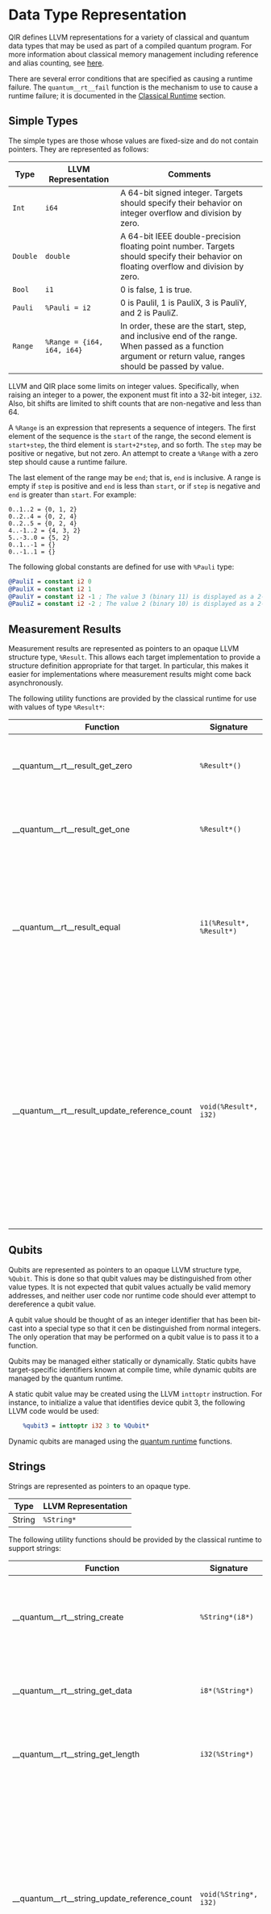 # Data Type Representation

QIR defines LLVM representations for a variety of classical and quantum data
types that may be used as part of a compiled quantum program. For more
information about classical memory management including reference and alias
counting, see [here](3_Classical_Runtime.md#memory-management).

There are several error conditions that are specified as causing a runtime
failure. The `quantum__rt__fail` function is the mechanism to use to cause a
runtime failure; it is documented in the [Classical
Runtime](3_Classical_Runtime.md) section.

## Simple Types

The simple types are those whose values are fixed-size and do not contain
pointers. They are represented as follows:

| Type     | LLVM Representation        | Comments |
|----------|----------------------------|----------|
| `Int`    | `i64`                      | A 64-bit signed integer. Targets should specify their behavior on integer overflow and division by zero. |
| `Double` | `double`                   | A 64-bit IEEE double-precision floating point number. Targets should specify their behavior on floating overflow and division by zero. |
| `Bool`   | `i1`                       | 0 is false, 1 is true. |
| `Pauli`  | `%Pauli = i2`            | 0 is PauliI, 1 is PauliX, 3 is PauliY, and 2 is PauliZ. |
| `Range`  | `%Range = {i64, i64, i64}` | In order, these are the start, step, and inclusive end of the range. When passed as a function argument or return value, ranges should be passed by value. |

LLVM and QIR place some limits on integer values. Specifically, when raising an
integer to a power, the exponent must fit into a 32-bit integer, `i32`. Also,
bit shifts are limited to shift counts that are non-negative and less than 64.

A `%Range` is an expression that represents a sequence of integers. The first
element of the sequence is the `start` of the range, the second element is
`start+step`, the third element is `start+2*step`, and so forth. The `step` may
be positive or negative, but not zero. An attempt to create a `%Range` with a
zero step should cause a runtime failure.

The last element of the range may be `end`; that is, `end` is inclusive. A range
is empty if `step` is positive and `end` is less than `start`, or if `step` is
negative and `end` is greater than `start`. For example:

```text
0..1..2 = {0, 1, 2}
0..2..4 = {0, 2, 4}
0..2..5 = {0, 2, 4}
4..-1..2 = {4, 3, 2}
5..-3..0 = {5, 2}
0..1..-1 = {}
0..-1..1 = {}
```

The following global constants are defined for use with `%Pauli` type:

```LLVM
@PauliI = constant i2 0
@PauliX = constant i2 1
@PauliY = constant i2 -1 ; The value 3 (binary 11) is displayed as a 2-bit signed value of -1 (binary 11).
@PauliZ = constant i2 -2 ; The value 2 (binary 10) is displayed as a 2-bit signed value of -2 (binary 10).
```

## Measurement Results

Measurement results are represented as pointers to an opaque LLVM structure
type, `%Result`. This allows each target implementation to provide a structure
definition appropriate for that target. In particular, this makes it easier for
implementations where measurement results might come back asynchronously.

The following utility functions are provided by the classical runtime for use
with values of type `%Result*`:

| Function                          | Signature                | Description |
|-----------------------------------|--------------------------|-------------|
| __quantum__rt__result_get_zero    | `%Result*()`             | Returns a constant representing a measurement result zero.
| __quantum__rt__result_get_one     | `%Result*()`             | Returns a constant representing a measurement result one.
| __quantum__rt__result_equal       | `i1(%Result*, %Result*)` | Returns true if the two results are the same, and false if they are different. If a `%Result*` parameter is null, a runtime failure should occur. |
| __quantum__rt__result_update_reference_count   | `void(%Result*, i32)` | Adds the given integer value to the reference count for the result. Deallocates the result if the reference count becomes 0. The behavior is undefined if the reference count becomes negative. The call should be ignored if the given `%Result*` is a null pointer. |

## Qubits

Qubits are represented as pointers to an opaque LLVM structure type, `%Qubit`.
This is done so that qubit values may be distinguished from other value types.
It is not expected that qubit values actually be valid memory addresses, and
neither user code nor runtime code should ever attempt to dereference a qubit
value.

A qubit value should be thought of as an integer identifier that has been
bit-cast into a special type so that it cen be distinguished from normal
integers. The only operation that may be performed on a qubit value is to pass
it to a function.

Qubits may be managed either statically or dynamically. Static qubits have
target-specific identifiers known at compile time, while dynamic qubits are
managed by the quantum runtime.

A static qubit value may be created using the LLVM `inttoptr` instruction. For
instance, to initialize a value that identifies device qubit 3, the following
LLVM code would be used:

```llvm
    %qubit3 = inttoptr i32 3 to %Qubit*
```

Dynamic qubits are managed using the [quantum runtime](4_Quantum_Runtime.md)
functions.

## Strings

Strings are represented as pointers to an opaque type.

| Type   | LLVM Representation |
|--------|---------------------|
| String | `%String*`          |

The following utility functions should be provided by the classical runtime to
support strings:

| Function                          | Signature                      | Description |
|-----------------------------------|--------------------------------|-------------|
| __quantum__rt__string_create      | `%String*(i8*)`      | Creates a string from an array of UTF-8 bytes. The byte array is expected to be zero-terminated. |
| __quantum__rt__string_get_data    | `i8*(%String*)`      | Returns a pointer to the zero-terminated array of UTF-8 bytes. |
| __quantum__rt__string_get_length  | `i32(%String*)`      | Returns the length of the byte array that contains the string data. |
| __quantum__rt__string_update_reference_count   | `void(%String*, i32)` | Adds the given integer value to the reference count for the string. Deallocates the string if the reference count becomes 0. The behavior is undefined if the reference count becomes negative. The call should be ignored if the given `%String*` is a null pointer. |
| __quantum__rt__string_concatenate | `%String*(%String*, %String*)` | Creates a new string that is the concatenation of the two argument strings. If a `%String*` parameter is null, a runtime failure should occur. |
| __quantum__rt__string_equal       | `i1(%String*, %String*)`       | Returns true if the two strings are equal, false otherwise. If a `%String*` parameter is null, a runtime failure should occur. |

The following utility functions support converting values of other types to
strings. In every case, the returned string is allocated on the heap; the string
can't be allocated by the caller because the length of the string depends on the
actual value.

| Function                         | Signature            | Description |
|----------------------------------|----------------------|-------------|
| __quantum__rt__int_to_string     | `%String*(i64)`      | Returns a string representation of the integer. |
| __quantum__rt__double_to_string  | `%String*(Double)`   | Returns a string representation of the double. |
| __quantum__rt__bool_to_string    | `%String*(i1)`       | Returns a string representation of the Boolean. |
| __quantum__rt__result_to_string  | `%String*(%Result*)` | Returns a string representation of the result. |
| __quantum__rt__pauli_to_string   | `%String*(%Pauli)`   | Returns a string representation of the Pauli. |
| __quantum__rt__qubit_to_string   | `%String*(%Qubit*)`  | Returns a string representation of the qubit. |
| __quantum__rt__range_to_string   | `%String*(%Range)`   | Returns a string representation of the range. |
| __quantum__rt__bigint_to_string  | `%String*(%BigInt*)` | Returns a string representation of the big integer. |

In all cases, if a pointer parameter is null, a runtime failure should occur.

## Big Integers

Unlimited-precision integers, also known as "big integers", are represented as
pointers to an opaque type.

| Type   | LLVM Representation |
|--------|---------------------|
| BigInt | `%BigInt*`          |

The following utility functions are provided by the classical runtime to support
big integers.

| Function                          | Signature                      | Description |
|-----------------------------------|--------------------------------|-------------|
| __quantum__rt__bigint_create_i64  | `%BigInt*(i64)`                | Creates a big integer with the specified initial value. |
| __quantum__rt__bigint_create_array | `%BigInt*(i32, i8*)`    | Creates a big integer with the value specified by the `i8` array. The 0-th element of the array is the highest-order byte, followed by the first element, etc. |
| __quantum__rt__bigint_get_data    | `i8*(%BigInt*)`      | Returns a pointer to the `i8` array containing the value of the big integer. |
| __quantum__rt__bigint_get_length  | `i32(%BigInt*)`      | Returns the length of the `i8` array that represents the big integer value. |
| __quantum__rt__bigint_update_reference_count   | `void(%BigInt*, i32)` | Adds the given integer value to the reference count for the big integer. Deallocates the big integer if the reference count becomes 0. The behavior is undefined if the reference count becomes negative. The call should be ignored if the given `%BigInt*` is a null pointer. |
| __quantum__rt__bigint_negate      | `%BigInt*(%BigInt*)`           | Returns the negative of the big integer. |
| __quantum__rt__bigint_add         | `%BigInt*(%BigInt*, %BigInt*)` | Adds two big integers and returns their sum. |
| __quantum__rt__bigint_subtract    | `%BigInt*(%BigInt*, %BigInt*)` | Subtracts the second big integer from the first and returns their difference. |
| __quantum__rt__bigint_multiply    | `%BigInt*(%BigInt*, %BigInt*)` | Multiplies two big integers and returns their product. |
| __quantum__rt__bigint_divide      | `%BigInt*(%BigInt*, %BigInt*)` | Divides the first big integer by the second and returns their quotient. |
| __quantum__rt__bigint_modulus     | `%BigInt*(%BigInt*, %BigInt*)` | Returns the first big integer modulo the second. |
| __quantum__rt__bigint_power       | `%BigInt*(%BigInt*, i32)`      | Returns the big integer raised to the integer power. As with standard integers, the exponent must fit in 32 bits. |
| __quantum__rt__bigint_bitand      | `%BigInt*(%BigInt*, %BigInt*)` | Returns the bitwise-AND of two big integers. |
| __quantum__rt__bigint_bitor       | `%BigInt*(%BigInt*, %BigInt*)` | Returns the bitwise-OR of two big integers. |
| __quantum__rt__bigint_bitxor      | `%BigInt*(%BigInt*, %BigInt*)` | Returns the bitwise-XOR of two big integers. |
| __quantum__rt__bigint_bitnot      | `%BigInt*(%BigInt*)`           | Returns the bitwise complement of the big integer. |
| __quantum__rt__bigint_shiftleft   | `%BigInt*(%BigInt*, i64)`      | Returns the big integer arithmetically shifted left by the (positive) integer amount of bits. |
| __quantum__rt__bigint_shiftright  | `%BigInt*(%BigInt*, i64)`      | Returns the big integer arithmetically shifted right by the (positive) integer amount of bits. |
| __quantum__rt__bigint_equal       | `i1(%BigInt*, %BigInt*)`       | Returns true if the two big integers are equal, false otherwise. |
| __quantum__rt__bigint_greater     | `i1(%BigInt*, %BigInt*)`       | Returns true if the first big integer is greater than the second, false otherwise. |
| __quantum__rt__bigint_greater_eq  | `i1(%BigInt*, %BigInt*)`       | Returns true if the first big integer is greater than or equal to the second, false otherwise. |

In all cases other than to `__quantum__rt__bigint_update_reference_count`, if a
`%BigInt*` parameter is null, a runtime failure should occur.

## Tuples and User-Defined Types

Tuple data, including values of user-defined types, is represented as the
corresponding LLVM structure type. For instance, a tuple containing two
integers, `(Int, Int)`, would be represented in LLVM as `type {i64, i64}`.

When [invoking callable values](2_Callables.md#invoking-a-callable-value) using
the `__quantum__rt__callable_invoke` runtime function, tuples are passed as a
pointer to an opaque LLVM structure, `%Tuple`. The pointer is expected to point
to the contained data such that it can be cast to the correct data structures by
the receiving code. This permits the definition of runtime functions that are
common for all tuples, such as the functions listed below.

Many languages provide immutable tuples, along with operators that allow a
modified copy of an existing tuple to be created. QIR supports this by requiring
the runtime to track and be able to access the following given a `%Tuple*`:

- The size of the tuple in bytes
- The alias count indicating how many handles to the tuple exist in the source
  code

The language specific compiler is responsible for injecting calls to increase
and decrease the alias count as needed, as well as to accurately reflect when
references to the LLVM structure representing a tuple are created and removed.
See [this section](3_Classical_Runtime.md#reference-and-alias-counting) for
further details on the distinction between alias and reference counting.

In the case where the source language treats tuples as immutable values, the
language-specific compiler is expected to request the necessary copies prior to
modifying the tuple in place. This is done by invoking the runtime function
`__quantum__rt__tuple_copy` to create a byte-by-byte copy of a tuple. Unless the
copying is forced via the second argument, the runtime may omit copying the
value and instead simply return a pointer to the given argument if the alias
count is 0 and it is therefore safe to modify the tuple in place.

The following utility functions are provided by the classical runtime to support
tuples and user-defined types:

| Function                         | Signature             | Description |
|----------------------------------|-----------------------|-------------|
| __quantum__rt__tuple_create      | `%Tuple*(i64)`  | Allocates space for a tuple requiring the given number of bytes, sets the reference count to 1 and the alias count to 0. |
| __quantum__rt__tuple_copy      | `%Tuple*(%Tuple*, i1)`  | Creates a shallow copy of the tuple if the alias count is larger than 0 or the second argument is `true`. Returns the given tuple pointer (the first parameter) otherwise, after increasing its reference count by 1. The reference count of the tuple elements remains unchanged. If the `%Tuple*` parameter is null, a runtime failure should occur. |
| __quantum__rt__tuple_update_reference_count   | `void(%Tuple*, i32)` | Adds the given integer value to the reference count for the tuple. Deallocates the tuple if the reference count becomes 0. The behavior is undefined if the reference count becomes negative. The call should be ignored if the given `%Tuple*` is a null pointer. |
| __quantum__rt__tuple_update_alias_count | `void(%Tuple*, i32)` | Adds the given integer value to the alias count for the tuple. Fails if the count becomes negative. The call should be ignored if the given `%Tuple*` is a null pointer. |

## Unit

For source languages that include a unit type, the representation of this type
in LLVM depends on its usage. If used as a return type for a callable, it should
be translated into an LLVM `void` function. If it is used as a value, for
instance as an element of a tuple, it should be represented as a null tuple
pointer.

## Arrays

Within QIR, arrays are represented and passed around as a pointer to an opaque
LLVM structure, `%Array`. How array data is represented, i.e., what that pointer
points to, is at the discretion of the runtime. All array manipulations,
including item access, hence need to be performed by invoking the corresponding
runtime function(s).

Because LLVM does not provide any mechanism for type-parameterized functions,
runtime library routines that provide access to array elements return byte
pointers that the calling code must `bitcast` to the appropriate type before
using. When creating an array, the size of each element in bytes must be
provided.

Many languages provide immutable arrays, along with operators that allow a
modified copy of an existing array to be created. In QIR, this is implemented by
creating a new copy of the existing array and then modifying the newly-created
array in place. If the existing array is not used after the creation of the
modified copy, it is possible to avoid the copy and modify the existing array in
place instead. To achieve such a behavior, the language specific compiler should
ensure that the alias count for arrays accurately reflects their use in the
source language, and rely on the runtime function for copying to omit the copy
when the alias count is 0.

In addition to creating modified copies of arrays, there are two other ways of
constructing new arrays that permit for similar optimizations; array slicing and
array projections.

- An array *slice* is specified by providing a dimension to slice on and a
  `%Range` to slice with. The resulting array has the same number of dimensions
  as the original array, but only those elements in the sliced dimension whose
  original indices were part of the resolution of the `%Range`. Those elements
  get new indices in the resulting array based on their appearance order in the
  `%Range`. In particular, if the step of the `%Range` is negative, the elements
  in the sliced dimension will be in the reverse order than they were in the
  original array. If the `%Range` is empty, the resulting array will be empty.

  Array slices can be created using the `__quantum__rt__array_slice_1d` or
  `__quantum__rt__array_slice` runtime functions.
- An array *projection* is specified by providing a dimension to project along
  and an `i64` index value to project to. The resulting array has one fewer
  dimension than the original array, and is the segment of the original array
  with the projected dimension fixed to the given index value. Projection is the
  array access analog to partial application; effectively it creates a new array
  that has the same elements as the original array, but one of the indices is
  fixed at a constant value.
  Array projections can be created using the `__quantum__rt__array_project`
  runtime function.

Attempting to access an index or dimension outside the bounds of an array should
cause an immediate runtime failure. This applies to slicing and projection
operations as well as to element access. When validating indices for slicing,
only indices that are actually part of the resolved range should be considered.

The following utility functions are provided by the classical runtime to support
arrays:

| Function                         | Signature                            | Description |
|----------------------------------|--------------------------------------|-------------|
| __quantum__rt__array_create_1d   | `%Array* void(i32, i64)`             | Creates a new 1-dimensional array. The `i32` is the size of each element in bytes. The `i64` is the length of the array. The bytes of the new array should be set to zero. If the length is zero, the result should be an empty 1-dimensional array. |
| __quantum__rt__array_copy        | `%Array*(%Array*, i1)`                   | Creates a shallow copy of the array if the alias count is larger than 0 or the second argument is `true`. Returns the given array pointer (the first parameter) otherwise, after increasing its reference count by 1. The reference count of the array elements remains unchanged. |
| __quantum__rt__array_concatenate | `%Array*(%Array*, %Array*)`          | Returns a new array which is the concatenation of the two passed-in one-dimensional arrays. If either array is not one-dimensional or if the array element sizes are not the same, then a runtime failure should occur. |
| __quantum__rt__array_slice_1d       | `%Array*(%Array*, %Range, i1)`      | Creates and returns an array that is a slice of an existing 1-dimensional array. The slice may be accessing the same memory as the given array unless its alias count is larger than 0 or the last argument is `true`. The `%Range` specifies the indices that should be the elements of the returned array. The reference count of the elements remains unchanged. |
| __quantum__rt__array_get_size_1d  | `i64(%Array*)`                  | Returns the length of a 1-dimensional array. |
| __quantum__rt__array_get_element_ptr_1d | `i8*(%Array*, i64)`           | Returns a pointer to the element of the array at the zero-based index given by the `i64`. |
| __quantum__rt__array_update_reference_count   | `void(%Array*, i32)` | Adds the given integer value to the reference count for the array. Deallocates the array if the reference count becomes 0. The behavior is undefined if the reference count becomes negative. The call should be ignored if the given `%Array*` is a null pointer. |
| __quantum__rt__array_update_alias_count | `void(%Array*, i32)` | Adds the given integer value to the alias count for the array. Fails if either count becomes negative. The call should be ignored if the given `%Array*` is a null pointer. |

For all of these functions other than
`__quantum__rt__array_update_reference_count` or
`__quantum__rt__array_update_alias_count`, if an `%Array*` pointer is null, a
runtime failure should result.

The following utility functions are provided if multidimensional array support
is enabled:

| Function                         | Signature                            | Description |
|----------------------------------|--------------------------------------|-------------|
| __quantum__rt__array_create      | `%Array* void(i32, i32, i64*)`       | Creates a new array. The first `i32` is the size of each element in bytes. The second `i32` is the dimension count. The `i64*` should point to an array of `i64`s contains the length of each dimension. The bytes of the new array should be set to zero. If any length is zero, the result should be an empty array with the given number of dimensions. |
| __quantum__rt__array_get_dim     | `i32(%Array*)`                       | Returns the number of dimensions in the array. |
| __quantum__rt__array_get_size  | `i64(%Array*, i32)`                  | Returns the length of a dimension of the array. The `i32` is the zero-based dimension to return the length of; it must be smaller than the number of dimensions in the array. |
| __quantum__rt__array_get_element_ptr | `i8*(%Array*, i64*)`             | Returns a pointer to the indicated element of the array. The `i64*` should point to an array of `i64`s that are the indices for each dimension. |
| __quantum__rt__array_slice       | `%Array*(%Array*, i32, %Range, i1)`      | Creates and returns an array that is a slice of an existing array. The slice may be accessing the same memory as the given array unless its alias count is larger than 0 or the last argument is `true`. The `i32` indicates which dimension the slice is on, and must be smaller than the number of dimensions in the array. The `%Range` specifies the indices in that dimension that should be the elements of the returned array. The reference count of the elements remains unchanged. |
| __quantum__rt__array_project     | `%Array*(%Array*, i32, i64, i1)`         | Creates and returns an array that is a projection of an existing array. The projection may be accessing the same memory as the given array unless its alias count is larger than 0 or the last argument is `true`. The `i32` indicates which dimension the projection is on, and the `i64` specifies the index in that dimension to project. The reference count of all array elements remains unchanged. If the existing array is one-dimensional then a runtime failure should occur. |

There are special runtime functions defined for allocating or releasing an array
of qubits. See [here](4_Quantum_Runtime.md#qubits) for these functions.

For all of these functions, if an `%Array*` pointer is null, a runtime failure
should occur.

---
_[Back to index](README.md)_
